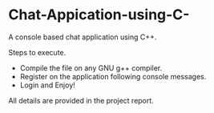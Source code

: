 # Chat-Appication-using-C-
A console based chat application using C++.

Steps to execute.
  * Compile the file on any GNU g++ compiler.
  * Register on the application following console messages.
  * Login and Enjoy!
 
All details are provided in the project report.
